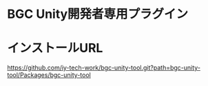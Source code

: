 # BGC Unity開発者専用プラグイン



# インストールURL
https://github.com/iy-tech-work/bgc-unity-tool.git?path=bgc-unity-tool/Packages/bgc-unity-tool